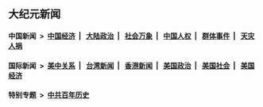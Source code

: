 ## 大纪元新闻

#### 中国新闻 &nbsp;>&nbsp; [中国经济](indexes/ncid283/README.md?06170045) &nbsp;| &nbsp; [大陆政治](indexes/ncid277/README.md?06170045) &nbsp;| &nbsp; [社会万象](indexes/ncid282/README.md?06170045) &nbsp;| &nbsp; [中国人权](indexes/ncid278/README.md?06170045) &nbsp;| &nbsp; [群体事件](indexes/ncid279/README.md?06170045) &nbsp;| &nbsp; [天灾人祸](indexes/ncid280/README.md?06170045)

#### 国际新闻 &nbsp;>&nbsp; [美中关系](indexes/nf1412576/README.md?06170045) &nbsp;| &nbsp; [台湾新闻](indexes/ncid1349361/README.md?06170045) &nbsp;| &nbsp; [香港新闻](indexes/ncid1349362/README.md?06170045) &nbsp;| &nbsp; [美国政治](indexes/ncid1078159/README.md?06170045) &nbsp;| &nbsp; [美国社会](indexes/ncid1078160/README.md?06170045) &nbsp;| &nbsp; [美国经济](indexes/ncid1078158/README.md?06170045)

#### 特别专题 &nbsp;>&nbsp; [中共百年历史](https://github.com/epoch-news/epoch-special/blob/master/README.md?06170045)  
